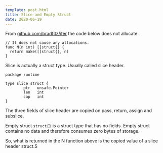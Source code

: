 ```yaml
---
template: post.html
title: Slice and Empty Struct
date: 2020-06-19
---
```

From [github.com/bradfitz/iter](https://github.com/bradfitz/iter/blob/master/iter.go) the code below does not allocate.
```golang
// It does not cause any allocations.
func N(n int) []struct{} {
  return make([]struct{}, n)
}
```

Slice is actually a struct type. Usually called slice header.
```golang
package runtime

type slice struct {
        ptr   unsafe.Pointer
        len   int
        cap   int
}
```
The three fields of slice header are copied on pass, return, assign and subslice.

Empty struct `struct{}` is a struct type that has no fields. Empty struct contains no data and therefore
consumes zero bytes of storage.

So, what is returned in the N function above is the copied value of a slice header struct.S
